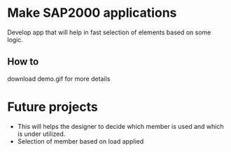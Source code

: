 # Make SAP2000 applications
Develop app that will help in fast selection of elements based on some logic.
## How to
download demo.gif for more details

# Future projects
* This will helps the designer to decide which member is used and which is under utilized.
* Selection of member based on load applied
